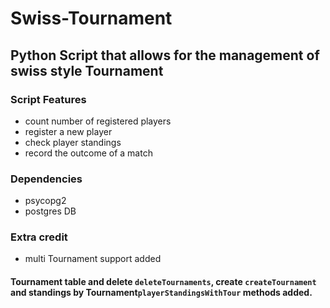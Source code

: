 # Swiss-Tournament

## Python Script that allows  for the management of swiss style Tournament

### Script Features

* count number of registered players
* register a new player
* check player standings
* record the outcome of a match


### Dependencies

* psycopg2
* postgres DB



### Extra credit

* multi Tournament support added 
#### Tournament table and delete `deleteTournaments`, create `createTournament` and standings by Tournament`playerStandingsWithTour` methods added.
